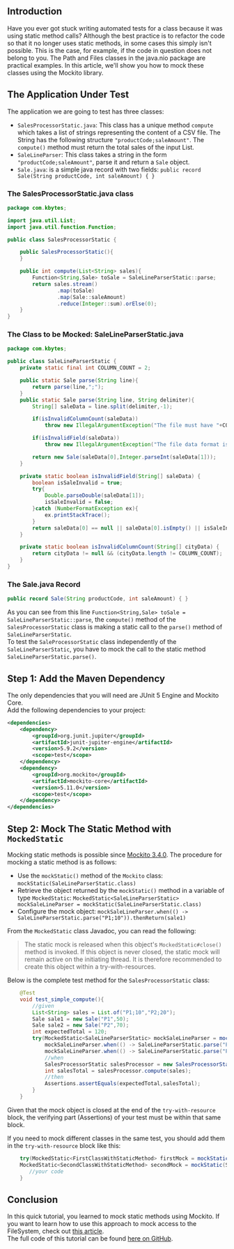 ## Introduction
Have you ever got stuck writing automated tests for a class because it was using static method calls? Although the best practice is to refactor the code so that it no longer uses static methods, in some cases this simply isn't possible. This is the case, for example, if the code in question does not belong to you. The Path and Files classes in the java.nio package are practical examples. In this article, we'll show you how to mock these classes using the Mockito library.

## The Application Under Test
The application we are going to test has three classes:
 - `SalesProcessorStatic.java`: This class has a unique method `compute` which takes a list of strings representing the content of a CSV file. The String has the following structure `"productCode;saleAmount"`. The `compute()` method must return the total sales of the input List.
 - `SaleLineParser`: This class takes a string in the form `"productCode;saleAmount"`, parse it and return a `Sale` object.
 - `Sale.java`: is a simple java record with two fields: `public record Sale(String productCode, int saleAmount) { }`

### The SalesProcessorStatic.java class
```java
package com.kbytes;

import java.util.List;
import java.util.function.Function;

public class SalesProcessorStatic {

    public SalesProcessorStatic(){
    }

    public int compute(List<String> sales){
        Function<String,Sale> toSale = SaleLineParserStatic::parse;
        return sales.stream()
                .map(toSale)
                .map(Sale::saleAmount)
                .reduce(Integer::sum).orElse(0);
    }
}
```
### The Class to be Mocked: SaleLineParserStatic.java
```java
package com.kbytes;

public class SaleLineParserStatic {
    private static final int COLUMN_COUNT = 2;

    public static Sale parse(String line){
        return parse(line,";");
    }
    public static Sale parse(String line, String delimiter){
        String[] saleData = line.split(delimiter,-1);

        if(isInvalidColumnCount(saleData))
            throw new IllegalArgumentException("The file must have "+COLUMN_COUNT+" columns!");

        if(isInvalidField(saleData))
            throw new IllegalArgumentException("The file data format is invalid!");

        return new Sale(saleData[0],Integer.parseInt(saleData[1]));
    }

    private static boolean isInvalidField(String[] saleData) {
        boolean isSaleInvalid = true;
        try{
            Double.parseDouble(saleData[1]);
            isSaleInvalid = false;
        }catch (NumberFormatException ex){
            ex.printStackTrace();
        }
        return saleData[0] == null || saleData[0].isEmpty() || isSaleInvalid;
    }

    private static boolean isInvalidColumnCount(String[] cityData) {
        return cityData != null && (cityData.length != COLUMN_COUNT);
    }
}
```
### The Sale.java Record
```java
public record Sale(String productCode, int saleAmount) { }
```

As you can see from this line `Function<String,Sale> toSale = SaleLineParserStatic::parse`, the `compute()` method of the `SalesProcessorStatic` class is making a static call to the `parse()` method of `SaleLineParserStatic`.  
To test the `SaleProcessorStatic` class independently of the `SaleLineParserStatic`, you have to mock the call to the static method `SaleLineParserStatic.parse()`.

## Step 1: Add the Maven Dependency
The only dependencies that you will need are JUnit 5 Engine and Mockito Core.  
Add the following dependencies to your project:
````xml
<dependencies>
    <dependency>
        <groupId>org.junit.jupiter</groupId>
        <artifactId>junit-jupiter-engine</artifactId>
        <version>5.9.2</version>
        <scope>test</scope>
    </dependency>
    <dependency>
        <groupId>org.mockito</groupId>
        <artifactId>mockito-core</artifactId>
        <version>5.11.0</version>
        <scope>test</scope>
    </dependency>
</dependencies>
````

## Step 2: Mock The Static Method with `MockedStatic`
Mocking static methods is possible since [Mockito 3.4.0](https://github.com/mockito/mockito/blob/release/3.x/doc/release-notes/official.md).  The procedure for mocking a static method is as follows:
- Use the `mockStatic()` method of the `Mockito` class: `mockStatic(SaleLineParserStatic.class)`
- Retrieve the object returned by the `mockStatic()` method in a variable of type `MockedStatic`: `MockedStatic<SaleLineParserStatic> mockSaleLineParser = mockStatic(SaleLineParserStatic.class)`
- Configure the mock object: `mockSaleLineParser.when(() -> SaleLineParserStatic.parse("P1;10")).thenReturn(sale1)`

From the `MockedStatic` class Javadoc, you can read the following:
>The static mock is released when this object's `MockedStatic#close()` method is invoked. If this object is never closed, the static mock will remain active on the initiating thread. It is therefore recommended to create this object within a try-with-resources. 

Below is the complete test method for the `SalesProcessorStatic` class:
```java
    @Test
    void test_simple_compute(){
        //given
        List<String> sales = List.of("P1;10","P2;20");
        Sale sale1 = new Sale("P1",50);
        Sale sale2 = new Sale("P2",70);
        int expectedTotal = 120;
        try(MockedStatic<SaleLineParserStatic> mockSaleLineParser = mockStatic(SaleLineParserStatic.class)){
            mockSaleLineParser.when(() -> SaleLineParserStatic.parse("P1;10")).thenReturn(sale1);
            mockSaleLineParser.when(() -> SaleLineParserStatic.parse("P2;20")).thenReturn(sale2);
            //when
            SalesProcessorStatic salesProcessor = new SalesProcessorStatic();
            int salesTotal = salesProcessor.compute(sales);
            //then
            Assertions.assertEquals(expectedTotal,salesTotal);
        }
    }
```

Given that the mock object is closed at the end of the `try-with-resource` block, the verifying part (Assertions) of your test must be within that same block.

If you need to mock different classes in the same test, you should add them in the `try-with-resource` block like this:
```java
    try(MockedStatic<FirstClassWithStaticMethod> firstMock = mockStatic(FirstClassWithStaticMethod.class);
    MockedStatic<SecondClassWithStaticMethod> secondMock = mockStatic(SecondClassWithStaticMethod.class)){
       //your code  
    }
```
## Conclusion
In this quick tutorial, you learned to mock static methods using Mockito. If you want to learn how to use this approach to mock access to the FileSystem, check out [this article](https://nkamphoa.com/mock-filesystem-with-mockito).  
The full code of this tutorial can be found [here on GitHub](https://github.com/elkamphy/kloudly-tutorials/tree/master/core-java-modules/mock-static-method).